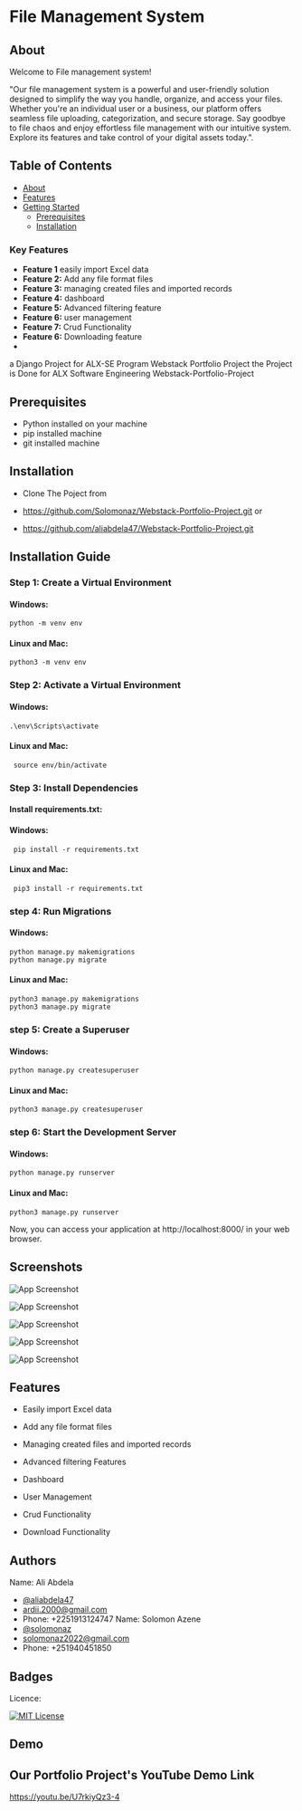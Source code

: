 
# File Management System

## About

Welcome to File management system!

"Our file management system is a powerful and user-friendly solution designed to simplify the way you handle, organize, and access your files. 
Whether you're an individual user or a business, our platform offers seamless file uploading, categorization, and secure storage.
Say goodbye to file chaos and enjoy effortless file management with our intuitive system. Explore its features and take control of your digital assets today.".


## Table of Contents

- [About](#about)
- [Features](#features)
- [Getting Started](#getting-started)
  - [Prerequisites](#prerequisites)
  - [Installation](#installation)
 



### Key Features

- **Feature 1** easily import Excel data
- **Feature 2:** Add any file format files   
- **Feature 3:** managing created files and imported records
- **Feature 4:** dashboard
- **Feature 5:** Advanced filtering feature 
- **Feature 6:** user management
- **Feature 7:** Crud Functionality 
- **Feature 6:** Downloading feature
- 
a Django Project for ALX-SE Program Webstack Portfolio Project 
the Project is Done for ALX Software Engineering Webstack-Portfolio-Project  
## Prerequisites
- Python installed on your machine 
- pip installed machine 
- git installed machine 
## Installation

- Clone The Poject from
- https://github.com/Solomonaz/Webstack-Portfolio-Project.git or

- https://github.com/aliabdela47/Webstack-Portfolio-Project.git

## Installation Guide

### Step 1: Create a Virtual Environment

#### Windows:

```shell
python -m venv env
```
#### Linux and Mac:

```shell
python3 -m venv env
```
### Step 2: Activate a Virtual Environment

#### Windows:

```shell
.\env\Scripts\activate
```
#### Linux and Mac:
```shell
 source env/bin/activate
 ```
 ### Step 3:  Install Dependencies

 #### Install requirements.txt:

 #### Windows:
 ```shell
  pip install -r requirements.txt
  ```
  #### Linux and Mac:
  ```shell
   pip3 install -r requirements.txt
   ```
   ### step 4: Run Migrations

   #### Windows:
   ```shell
   python manage.py makemigrations
   python manage.py migrate

   ```
   #### Linux and Mac:
   ```shell
   python3 manage.py makemigrations
   python3 manage.py migrate

   ```
   ### step 5: Create a Superuser

   #### Windows:
   ```shell
   python manage.py createsuperuser

   ```
   #### Linux and Mac:
   ```shell
   python3 manage.py createsuperuser

   ```
   ### step 6: Start the Development Server
   #### Windows:
   ```shell
   python manage.py runserver
   ```
   #### Linux and Mac:
   ```shell
   python3 manage.py runserver
   ```
   Now, you can access your application at http://localhost:8000/ in your web browser.
   
    
## Screenshots

![App Screenshot](https://github.com/Solomonaz/Webstack-Portfolio-Project/assets/104755173/d7a713dd-c9e4-42c5-8ca3-b0d1cb62efb9)

![App Screenshot](https://github.com/Solomonaz/Webstack-Portfolio-Project/assets/104755173/5327f333-667e-4297-94aa-6ae29bc98795)

![App Screenshot](https://github.com/Solomonaz/Webstack-Portfolio-Project/assets/104755173/9686672c-91cb-4c2f-9a31-099cb74790c2)

![App Screenshot](https://github.com/Solomonaz/Webstack-Portfolio-Project/assets/104755173/88c55141-327e-46c9-8983-05be0d5d1d1a)

![App Screenshot](https://github.com/Solomonaz/Webstack-Portfolio-Project/assets/104755173/3ed3fb0b-ecbd-4b80-aa7d-2fdd860f9fa7)


## Features

- Easily import Excel data
- Add any file format files
- Managing created files and imported records
- Advanced filtering Features
- Dashboard
- User Management

- Crud Functionality
- Download Functionality 
## Authors


Name: Ali Abdela
- [@aliabdela47](https://www.github.com/aliabdela47)
- ardii.2000@gmail.com
- Phone: +2251913124747
Name: Solomon Azene
- [@solomonaz](https://www.github.com/solomonaz)
- solomonaz2022@gmail.com
- Phone: +251940451850


## Badges

Licence:

[![MIT License](https://img.shields.io/badge/License-MIT-green.svg)](https://choosealicense.com/licenses/mit/)
## Demo

## Our Portfolio Project's YouTube Demo Link

https://youtu.be/U7rkiyQz3-4
